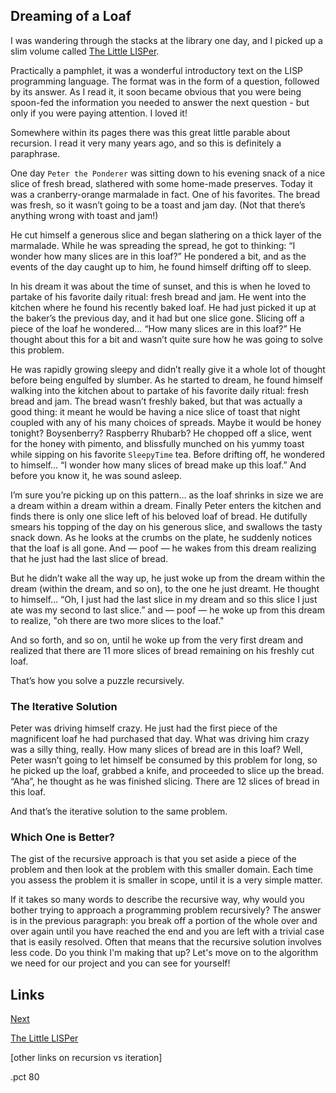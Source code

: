 ## Dreaming of a Loaf

I was wandering through the stacks at the library one day, and I picked up a slim volume called 
[The Little LISPer](https://mitpress.mit.edu/books/little-lisper-trade-edition).

Practically a pamphlet, it was a wonderful introductory text on the LISP programming language. The format was in the form of a question, followed by its answer. As I read it, it soon became obvious that you were being spoon-fed the information you needed to answer the next question - but only if you were paying attention. I loved it!

 Somewhere within its pages there was this great little parable about recursion. I read it very many years ago, and so this is definitely a paraphrase.

One day `Peter the Ponderer` was sitting down to his evening snack of a nice slice of fresh bread, slathered with some home-made preserves. Today it was a cranberry-orange marmalade in fact.  One of his favorites. The bread was fresh, so it wasn’t going to be a toast and jam day. (Not that there’s anything wrong with toast and jam!)

He cut himself a generous slice and began slathering on a thick layer of the marmalade. While he was spreading the spread, he got to thinking: “I wonder how many slices are in this loaf?” He pondered a bit, and as the events of the day caught up to him, he found himself drifting off to sleep.

In his dream it was about the time of sunset, and this is when he loved to partake of his favorite daily ritual: fresh bread and jam.  He went into the kitchen where he found his recently baked loaf. He had just picked it up at the baker’s the previous day, and it had but one slice gone.  Slicing off a piece of the loaf he wondered… “How many slices are in this loaf?” He thought about this for a bit and wasn’t quite sure how he was going to solve this problem. 

He was rapidly growing sleepy and didn’t really give it a whole lot of thought before being engulfed by slumber. As he started to dream, he found himself walking into the kitchen about to partake of his favorite daily ritual: fresh bread and jam. The bread wasn’t freshly baked, but that was actually a good thing: it meant he would be having a nice slice of toast that night coupled with any of his many choices of spreads. Maybe it would be honey tonight? Boysenberry?  Raspberry Rhubarb?  He chopped off a slice, went for the honey with pimento, and blissfully munched on his yummy toast while sipping on his favorite `SleepyTime` tea.  Before drifting off, he wondered to himself… “I wonder how many slices of bread make up this loaf.” And before you know it, he was sound asleep.

I’m sure you’re picking up on this pattern… as the loaf shrinks in size we are a dream within a dream within a dream. Finally Peter enters the kitchen and finds there is only one slice left of his beloved loaf of bread. He dutifully smears his topping of the day on his generous slice, and swallows the tasty snack down. As he looks at the crumbs on the plate, he suddenly notices that the loaf is all gone. And — poof — he wakes from this dream realizing that he just had the last slice of bread.

But he didn’t wake all the way up, he just woke up from the dream within the dream (within the dream, and so on), to the one he just dreamt. He thought to himself… “Oh, I just had the last slice in my dream and so this slice I just ate was my second to last slice.” and — poof — he woke up from this dream to realize, "oh there are two more slices to the loaf." 

And so forth, and so on, until he woke up from the very first dream and realized that there are 11 more slices of bread remaining on his freshly cut loaf.

That’s how you solve a puzzle recursively.

### The Iterative Solution

Peter was driving himself crazy.  He just had the first piece of the magnificent loaf he had purchased that day. What was driving him crazy was a silly thing, really. How many slices of bread are in this loaf?  Well, Peter wasn’t going to let himself be consumed by this problem for long, so he picked up the loaf, grabbed a knife, and proceeded to slice up the bread. “Aha”, he thought as he was finished slicing. There are 12 slices of bread in this loaf.

And that’s the iterative solution to the same problem.

### Which One is Better?

The gist of the recursive approach is that you set aside a piece of the problem and then look at the problem with this smaller domain. Each time you assess the problem it is smaller in scope, until it is a very simple matter.

If it takes so many words to describe the recursive way, why would you bother trying to approach a programming problem recursively?  The answer is in the previous paragraph: you break off a portion of the whole over and over again until you have reached the end and you are left with a trivial case that is easily resolved. Often that means that the recursive solution involves less code. Do you think I'm making that up? Let's move on to the algorithm we need for our project and you can see for yourself!

## Links

[Next](02-TheAlgorithm.md)

[The Little LISPer](https://mitpress.mit.edu/books/little-lisper-trade-edition)

[other links on recursion vs iteration]  

.pct 80